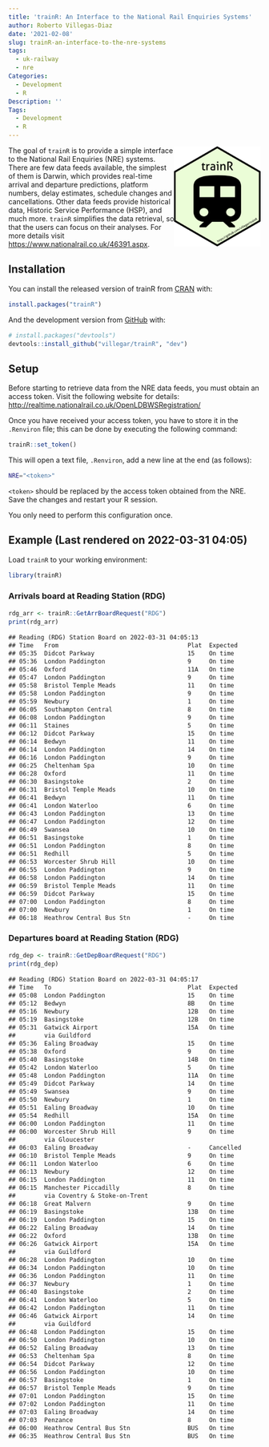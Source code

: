 ```yaml
---
title: 'trainR: An Interface to the National Rail Enquiries Systems'
author: Roberto Villegas-Diaz
date: '2021-02-08'
slug: trainR-an-interface-to-the-nre-systems
tags:
  - uk-railway
  - nre
Categories:
  - Development
  - R
Description: ''
Tags:
  - Development
  - R
---
```


<img src="https://raw.githubusercontent.com/villegar/trainR/main/inst/images/logo.png" alt="logo" align="right" height=200px/>

The goal of `trainR` is to provide a simple interface to the 
National Rail Enquiries (NRE) systems. There are few data feeds 
available, the simplest of them is Darwin, which provides real-time 
arrival and departure predictions, platform numbers, delay estimates, 
schedule changes and cancellations. Other data feeds provide historical 
data, Historic Service Performance (HSP), and much more. `trainR` 
simplifies the data retrieval, so that the users can focus on their 
analyses. For more details visit 
https://www.nationalrail.co.uk/46391.aspx.

## Installation

You can install the released version of trainR from [CRAN](https://CRAN.R-project.org) with:

``` r
install.packages("trainR")
```

And the development version from [GitHub](https://github.com/) with:

``` r
# install.packages("devtools")
devtools::install_github("villegar/trainR", "dev")
```

## Setup
Before starting to retrieve data from the NRE data feeds, you must obtain an access token. 
Visit the following website for details: http://realtime.nationalrail.co.uk/OpenLDBWSRegistration/

Once you have received your access token, you have to store it in the `.Renviron` file; this can be 
done by executing the following command:


```r
trainR::set_token()
```

This will open a text file, `.Renviron`, add a new line at the end (as follows):

```bash
NRE="<token>"
```

`<token>` should be replaced by the access token obtained from the NRE. Save the changes and restart 
your R session.

You only need to perform this configuration once.

## Example (Last rendered on 2022-03-31 04:05)

Load `trainR` to your working environment:

```r
library(trainR)
```

### Arrivals board at Reading Station (RDG)


```r
rdg_arr <- trainR::GetArrBoardRequest("RDG")
print(rdg_arr)
```

```
## Reading (RDG) Station Board on 2022-03-31 04:05:13
## Time   From                                    Plat  Expected
## 05:35  Didcot Parkway                          15    On time
## 05:36  London Paddington                       9     On time
## 05:46  Oxford                                  11A   On time
## 05:47  London Paddington                       9     On time
## 05:58  Bristol Temple Meads                    11    On time
## 05:58  London Paddington                       9     On time
## 05:59  Newbury                                 1     On time
## 06:05  Southampton Central                     8     On time
## 06:08  London Paddington                       9     On time
## 06:11  Staines                                 5     On time
## 06:12  Didcot Parkway                          15    On time
## 06:14  Bedwyn                                  11    On time
## 06:14  London Paddington                       14    On time
## 06:16  London Paddington                       9     On time
## 06:25  Cheltenham Spa                          10    On time
## 06:28  Oxford                                  11    On time
## 06:30  Basingstoke                             2     On time
## 06:31  Bristol Temple Meads                    10    On time
## 06:41  Bedwyn                                  11    On time
## 06:41  London Waterloo                         6     On time
## 06:43  London Paddington                       13    On time
## 06:47  London Paddington                       12    On time
## 06:49  Swansea                                 10    On time
## 06:51  Basingstoke                             1     On time
## 06:51  London Paddington                       8     On time
## 06:51  Redhill                                 5     On time
## 06:53  Worcester Shrub Hill                    10    On time
## 06:55  London Paddington                       9     On time
## 06:58  London Paddington                       14    On time
## 06:59  Bristol Temple Meads                    11    On time
## 06:59  Didcot Parkway                          15    On time
## 07:00  London Paddington                       8     On time
## 07:00  Newbury                                 1     On time
## 06:18  Heathrow Central Bus Stn                -     On time
```

### Departures board at Reading Station (RDG)


```r
rdg_dep <- trainR::GetDepBoardRequest("RDG")
print(rdg_dep)
```

```
## Reading (RDG) Station Board on 2022-03-31 04:05:17
## Time   To                                      Plat  Expected
## 05:08  London Paddington                       15    On time
## 05:12  Bedwyn                                  8B    On time
## 05:16  Newbury                                 12B   On time
## 05:19  Basingstoke                             12B   On time
## 05:31  Gatwick Airport                         15A   On time
##        via Guildford                           
## 05:36  Ealing Broadway                         15    On time
## 05:38  Oxford                                  9     On time
## 05:40  Basingstoke                             14B   On time
## 05:42  London Waterloo                         5     On time
## 05:48  London Paddington                       11A   On time
## 05:49  Didcot Parkway                          14    On time
## 05:49  Swansea                                 9     On time
## 05:50  Newbury                                 1     On time
## 05:51  Ealing Broadway                         10    On time
## 05:54  Redhill                                 15A   On time
## 06:00  London Paddington                       11    On time
## 06:00  Worcester Shrub Hill                    9     On time
##        via Gloucester                          
## 06:03  Ealing Broadway                         -     Cancelled
## 06:10  Bristol Temple Meads                    9     On time
## 06:11  London Waterloo                         6     On time
## 06:13  Newbury                                 12    On time
## 06:15  London Paddington                       11    On time
## 06:15  Manchester Piccadilly                   8     On time
##        via Coventry & Stoke-on-Trent           
## 06:18  Great Malvern                           9     On time
## 06:19  Basingstoke                             13B   On time
## 06:19  London Paddington                       15    On time
## 06:22  Ealing Broadway                         14    On time
## 06:22  Oxford                                  13B   On time
## 06:26  Gatwick Airport                         15A   On time
##        via Guildford                           
## 06:28  London Paddington                       10    On time
## 06:34  London Paddington                       10    On time
## 06:36  London Paddington                       11    On time
## 06:37  Newbury                                 1     On time
## 06:40  Basingstoke                             2     On time
## 06:41  London Waterloo                         5     On time
## 06:42  London Paddington                       11    On time
## 06:46  Gatwick Airport                         14    On time
##        via Guildford                           
## 06:48  London Paddington                       15    On time
## 06:50  London Paddington                       10    On time
## 06:52  Ealing Broadway                         13    On time
## 06:53  Cheltenham Spa                          8     On time
## 06:54  Didcot Parkway                          12    On time
## 06:56  London Paddington                       10    On time
## 06:57  Basingstoke                             1     On time
## 06:57  Bristol Temple Meads                    9     On time
## 07:01  London Paddington                       15    On time
## 07:02  London Paddington                       11    On time
## 07:03  Ealing Broadway                         14    On time
## 07:03  Penzance                                8     On time
## 06:00  Heathrow Central Bus Stn                BUS   On time
## 06:35  Heathrow Central Bus Stn                BUS   On time
```
